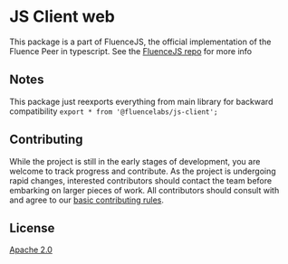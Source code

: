 # JS Client web

This package is a part of FluenceJS, the official implementation of the Fluence Peer in typescript. See the [FluenceJS repo](https://github.com/fluencelabs/fluence-js) for more info

## Notes

This package just reexports everything from main library for backward compatibility
`export * from '@fluencelabs/js-client';`

## Contributing

While the project is still in the early stages of development, you are welcome to track progress and contribute. As the project is undergoing rapid changes, interested contributors should contact the team before embarking on larger pieces of work. All contributors should consult with and agree to our [basic contributing rules](CONTRIBUTING.md).

## License

[Apache 2.0](LICENSE)
